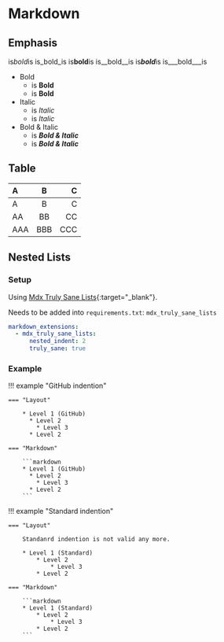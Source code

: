# Markdown

## Emphasis

is*bold*is
is_bold_is
is**bold**is
is__bold__is
is***bold***is
is___bold___is

* Bold
  * is **Bold**
  * is __Bold__
* Italic
  * is *Italic*
  * is _Italic_
* Bold & Italic
  * is ***Bold & Italic***
  * is ___Bold & Italic___

## Table

|  A  |  B  |  C  |
|:----|:---:|----:|
| A   | B   | C   |
| AA  | BB  | CC  |
| AAA | BBB | CCC |


## Nested Lists

### Setup

Using [Mdx Truly Sane Lists](https://github.com/radude/mdx_truly_sane_lists){:target="_blank"}.

Needs to be added into `requirements.txt`: `mdx_truly_sane_lists`

```yaml
markdown_extensions:
  - mdx_truly_sane_lists:
      nested_indent: 2
      truly_sane: true
```

### Example

!!! example "GitHub indention"

    === "Layout"

        * Level 1 (GitHub)
          * Level 2
            * Level 3
          * Level 2

    === "Markdown"

        ```markdown
        * Level 1 (GitHub)
          * Level 2
            * Level 3
          * Level 2
        ```

!!! example "Standard indention"

    === "Layout"

        Standanrd indention is not valid any more.

        * Level 1 (Standard)
            * Level 2
                * Level 3
            * Level 2

    === "Markdown"

        ```markdown
        * Level 1 (Standard)
            * Level 2
                * Level 3
            * Level 2
        ```


